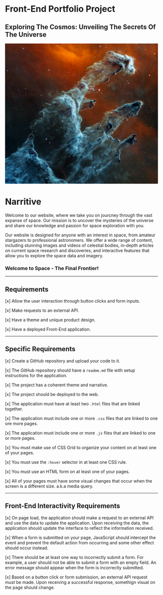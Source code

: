 # Front-End Portfolio Project

## Exploring The Cosmos: Unveiling The Secrets Of The Universe

![Pillars_of_Creation](/assets/md_images/nasa_pillars_of_creation.png)

# Narritive

Welcome to our website, where we take you on jourcney through the vast expanse of space. Our mission is to uncover the mysteries of the universe and share our knowledge and passion for space exploration with you.

Our website is designed for anyone with an interest in space, from amateur stargazers to professional astronomers. We offer a wide range of content, including stunning images and videos of celestial bodies, in-depth articles on current space research and discoveries, and interactive features that allow you to explore the space data and imagery.

### Welcome to Space - The Final Frontier!

---

## Requirements

[x] Allow the user interaction through button clicks and form inputs.

[x] Make requests to an external API.

[x] Have a theme and unique product design.

[x] Have a deployed Front-End application.

---

## Specific Requirements

[x] Create a GitHub repository and upload your code to it.

[x] The GitHub repository should have a `readme.md` file with setup instructions for the application.

[x] The project has a coherent theme and narrative.

[x] The project should be deployed to the web.

[x] The application must have at least two `.html` files that are linked together.

[x] The application must include one or more `.css` files that are linked to one ore more pages.

[x] The application must include one or more `.js` files that are linked to one or more pages.

[x] You must make use of CSS Grid to organize your content on at least one of your pages.

[x] You must use the `:hover` selector in at least one CSS rule.

[x] You must use an HTML form on at least one of your pages.

[x] All of your pages must have some visual changes that occur when the screen is a different size. a.k.a media query.

---

## Front-End Interactivity Requirements

[x] On page load, the application should make a request to an external API and use the data to update the application. Upon receiving the data, the application should update the interface to reflect the information received.

[x] When a form is submitted on your page, JavaScript should intercept the event and prevent the default action from occurring and some other effect should occur instead.

[x] There should be at least one way to incorrectly submit a form. For example, a user should not be able to submit a form with an empty field. An error message should appear when the form is incorrectly submitted.

[x] Based on a button click or form submission, an external API request must be made. Upon receiving a successful response, somethign visual on the page should change.
